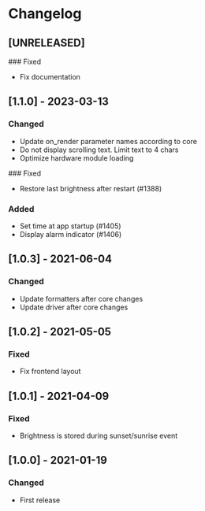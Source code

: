 # Changelog

## [UNRELEASED]
### Fixed
- Fix documentation

## [1.1.0] - 2023-03-13
### Changed
- Update on_render parameter names according to core
- Do not display scrolling text. Limit text to 4 chars
- Optimize hardware module loading

### Fixed
- Restore last brightness after restart (#1388)

### Added
- Set time at app startup (#1405)
- Display alarm indicator (#1406)

## [1.0.3] - 2021-06-04
### Changed
- Update formatters after core changes
- Update driver after core changes

## [1.0.2] - 2021-05-05
### Fixed
- Fix frontend layout

## [1.0.1] - 2021-04-09
### Fixed
- Brightness is stored during sunset/sunrise event

## [1.0.0] - 2021-01-19
### Changed
- First release
